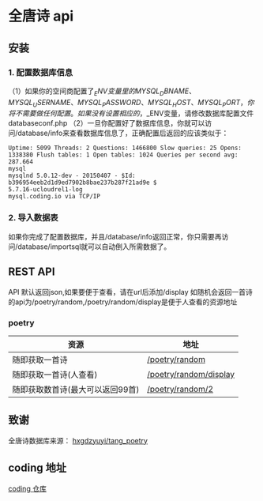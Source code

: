#  全唐诗 api

## 安装
### 1. 配置数据库信息
（1）如果你的空间商配置了$_ENV变量里的MYSQL_DBNAME、MYSQL_USERNAME、MYSQL_PASSWORD、MYSQL_HOST、MYSQL_PORT，你将不需要做任何配置。
     如果没有设置相应的，$_ENV变量，请修改数据库配置文件databaseconf.php
（2）一旦你配置好了数据库信息，你就可以访问/database/info来查看数据库信息了，正确配置后返回的应该类似于：
```
Uptime: 5099 Threads: 2 Questions: 1466800 Slow queries: 25 Opens: 1338380 Flush tables: 1 Open tables: 1024 Queries per second avg: 287.664
mysql
mysqlnd 5.0.12-dev - 20150407 - $Id: b396954eeb2d1d9ed7902b8bae237b287f21ad9e $
5.7.16-ucloudrel1-log
mysql.coding.io via TCP/IP
```
### 2. 导入数据表
如果你完成了配置数据库，并且/database/info返回正常，你只需要再访问/database/importsql就可以自动倒入所需数据了。


## REST API
API 默认返回json,如果要便于查看，请在url后添加/display
如随机会返回一首诗的api为/poetry/random,/poetry/random/display是便于人查看的资源地址

### poetry

| 资源 | 地址 |
| - | - |
| 随即获取一首诗 | [/poetry/random](http://a000bf76-6b71-459f-9fdc-c36c368b3ba0.coding.io/poetry/random)|
| 随即获取一首诗(人查看) | [/poetry/random/display](http://a000bf76-6b71-459f-9fdc-c36c368b3ba0.coding.io/poetry/random/display)|
| 随即获取数首诗(最大可以返回99首) | [/poetry/random/2](http://a000bf76-6b71-459f-9fdc-c36c368b3ba0.coding.io/poetry/random/2) |















## 致谢
全唐诗数据库来源：
[hxgdzyuyi/tang_poetry](https://github.com/hxgdzyuyi/tang_poetry)
## coding 地址
[coding 仓库](https://coding.net/u/bookfind/p/poetry-of-the-Tang/git)

